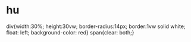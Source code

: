 # hu
div{width:30%;
height:30vw;
border-radius:14px;
border:1vw solid white;
float: left;
background-color: red}
span{clear: both;}
<!DOCTYPE html>
<html>
<meta name="viewport" content="width=device-width, initial-scale=1">
	<link rel="stylesheet" type="text/css" href="000.css">
</head>

<body>
	<span><div></div><div></div><div></div></span>
	<span><div></div><div></div><div></div></span>
	<span><div></div><div></div><div></div></span>
</body>

</html>
